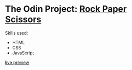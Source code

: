 # The Odin Project: [Rock Paper Scissors](https://www.theodinproject.com/courses/web-development-101/lessons/rock-paper-scissors)

Skills used:
* HTML
* CSS
* JavaScript

[live preview](http://zaesur.github.io/rock-paper-scissors)
